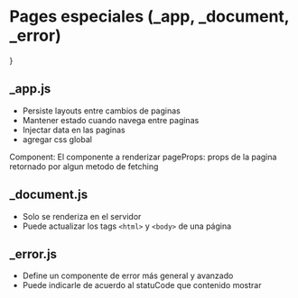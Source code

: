 # Pages especiales (_app, _document, _error)

}
## _app.js

- Persiste layouts entre cambios de paginas
- Mantener estado cuando navega entre paginas
- Injectar data en las paginas
- agregar css global

Component: El componente a renderizar
pageProps: props de la pagina retornado por algun metodo de fetching

## _document.js

- Solo se renderiza en el servidor
- Puede actualizar los tags `<html>` y `<body>`  de una página


## _error.js

- Define un componente de error más general y avanzado
- Puede indicarle de acuerdo al statuCode que contenido mostrar